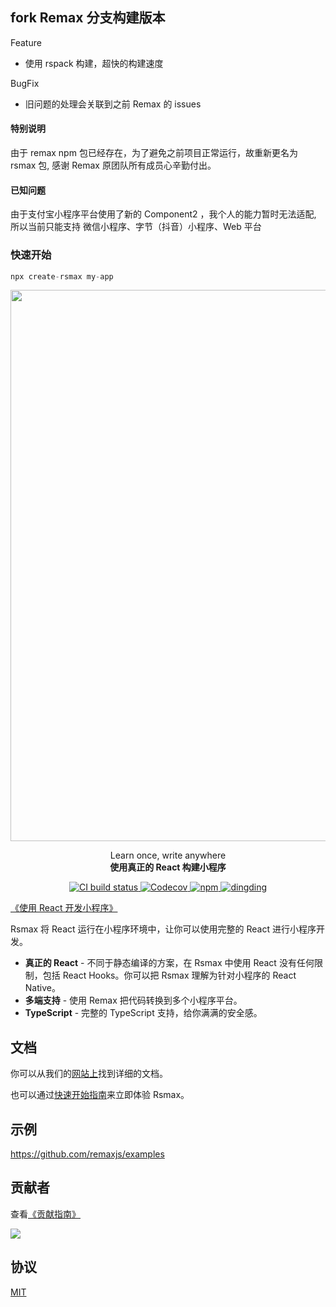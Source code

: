 ## fork Remax 分支构建版本

Feature

 - 使用 rspack 构建，超快的构建速度

BugFix
 -  旧问题的处理会关联到之前 Remax 的 issues

#### 特别说明

由于 remax npm 包已经存在，为了避免之前项目正常运行，故重新更名为 rsmax 包, 感谢 Remax 原团队所有成员心辛勤付出。


#### 已知问题

由于支付宝小程序平台使用了新的 Component2 ，我个人的能力暂时无法适配, 所以当前只能支持 微信小程序、字节（抖音）小程序、Web 平台

### 快速开始

```js
npx create-rsmax my-app
```

<a href="https://remaxjs.wdchiphop.cn">
	<img src="https://gw.alipayobjects.com/mdn/rms_b5fcc5/afts/img/A*7BLVSL14gvoAAAAAAAAAAABkARQnAQ" width="882" />
</a>

<p align="center">
	<span>Learn once, write anywhere</span><br/>
	<strong>使用真正的 React 构建小程序</strong>
</p>

<p class="badges" align="center">
	<a href="https://juexin.coding.net/p/remax/ci/job">
		<img src="https://juexin.coding.net/badges/remax/job/2619776/master/build.svg" alt="CI build status" />
	</a>
	<a href="https://codecov.io/gh/remaxjs/remax">
		<img src="https://img.shields.io/codecov/c/github/remaxjs/remax/master.svg?style=flat-square" alt="Codecov" />
	</a>
	<a href="https://www.npmjs.com/package/remax">
		<img alt="npm" src="https://img.shields.io/npm/v/remax?style=flat-square" />
	</a>
	<a href="https://user-images.githubusercontent.com/465125/69033897-f095d480-0a1a-11ea-9d4e-f14e6839bc1d.JPG">
		<img alt="dingding" src="https://img.shields.io/badge/交流-钉钉群-brightgreen?style=flat-square" />
	</a>
</p>

[《使用 React 开发小程序》](https://www.yuque.com/seeconf/2020/qsytho)

Rsmax 将 React 运行在小程序环境中，让你可以使用完整的 React 进行小程序开发。

- **真正的 React** - 不同于静态编译的方案，在 Rsmax 中使用 React 没有任何限制，包括 React Hooks。你可以把 Rsmax 理解为针对小程序的 React Native。
- **多端支持** - 使用 Remax 把代码转换到多个小程序平台。
- **TypeScript** - 完整的 TypeScript 支持，给你满满的安全感。

## 文档

你可以从我们的[网站上](https://remaxjs.wdchiphop.cn)找到详细的文档。

也可以通过[快速开始指南](https://remaxjs.github.io/remax/guide/quick-start)来立即体验 Rsmax。

## 示例

https://github.com/remaxjs/examples

## 贡献者

查看[《贡献指南》](/CONTRIBUTING.md)

<a href="https://github.com/remaxjs/remax/graphs/contributors" target="_blank">
  <img src="https://contrib.rocks/image?repo=remaxjs/remax&columns=24">
</a>

## 协议

[MIT](LICENSE)
